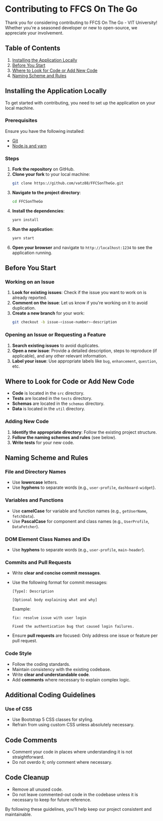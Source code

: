 # Contributing to FFCS On The Go

Thank you for considering contributing to FFCS On The Go - VIT University! Whether you're a seasoned developer or new to open-source, we appreciate your involvement.

## Table of Contents

1. [Installing the Application Locally](#installing-the-application-locally)
2. [Before You Start](#before-you-start)
3. [Where to Look for Code or Add New Code](#where-to-look-for-code-or-add-new-code)
4. [Naming Scheme and Rules](#naming-scheme-and-rules)

## Installing the Application Locally

To get started with contributing, you need to set up the application on your local machine.

### Prerequisites

Ensure you have the following installed:

-   [Git](https://git-scm.com/)
-   [Node.js and yarn](https://classic.yarnpkg.com/lang/en/docs/install/#windows-stable)

### Steps

1. **Fork the repository** on GitHub.
2. **Clone your fork** to your local machine:
    ```sh
    git clone https://github.com/vatz88/FFCSonTheGo.git
    ```
3. **Navigate to the project directory**:
    ```sh
    cd FFCSonTheGo
    ```
4. **Install the dependencies**:
    ```sh
    yarn install
    ```
5. **Run the application**:
    ```sh
    yarn start
    ```
6. **Open your browser** and navigate to `http://localhost:1234` to see the application running.

## Before You Start

### Working on an Issue

1. **Look for existing issues**: Check if the issue you want to work on is already reported.
2. **Comment on the issue**: Let us know if you're working on it to avoid duplication.
3. **Create a new branch** for your work:
    ```sh
    git checkout -b issue-<issue-number>-description
    ```

### Opening an Issue or Requesting a Feature

1. **Search existing issues** to avoid duplicates.
2. **Open a new issue**: Provide a detailed description, steps to reproduce (if applicable), and any other relevant information.
3. **Label your issue**: Use appropriate labels like `bug`, `enhancement`, `question`, etc.

## Where to Look for Code or Add New Code

-   **Code** is located in the `src` directory.
-   **Tests** are located in the `tests` directory.
-   **Schemas** are located in the `schemas` directory.
-   **Data** is located in the `util` directory.

### Adding New Code

1. **Identify the appropriate directory**: Follow the existing project structure.
2. **Follow the naming schemes and rules** (see below).
3. **Write tests** for your new code.

## Naming Scheme and Rules

### File and Directory Names

-   Use **lowercase** letters.
-   Use **hyphens** to separate words (e.g., `user-profile`, `dashboard-widget`).

### Variables and Functions

-   Use **camelCase** for variable and function names (e.g., `getUserName`, `fetchData`).
-   Use **PascalCase** for component and class names (e.g., `UserProfile`, `DataFetcher`).

### DOM Element Class Names and IDs

-   Use **hyphens** to separate words (e.g., `user-profile`, `main-header`).

### Commits and Pull Requests

-   Write **clear and concise commit messages**.
-   Use the following format for commit messages:

    ```
    [Type]: Description

    [Optional body explaining what and why]
    ```

    Example:

    ```
    fix: resolve issue with user login

    Fixed the authentication bug that caused login failures.
    ```

-   Ensure **pull requests** are focused: Only address one issue or feature per pull request.

### Code Style

-   Follow the coding standards.
-   Maintain consistency with the existing codebase.
-   Write **clear and understandable code**.
-   Add **comments** where necessary to explain complex logic.

## Additional Coding Guidelines

### Use of CSS

-   Use Bootstrap 5 CSS classes for styling.
-   Refrain from using custom CSS unless absolutely necessary.

## Code Comments

-   Comment your code in places where understanding it is not straightforward.
-   Do not overdo it; only comment where necessary.

## Code Cleanup

-   Remove all unused code.
-   Do not leave commented-out code in the codebase unless it is necessary to keep for future reference.

By following these guidelines, you'll help keep our project consistent and maintainable.
